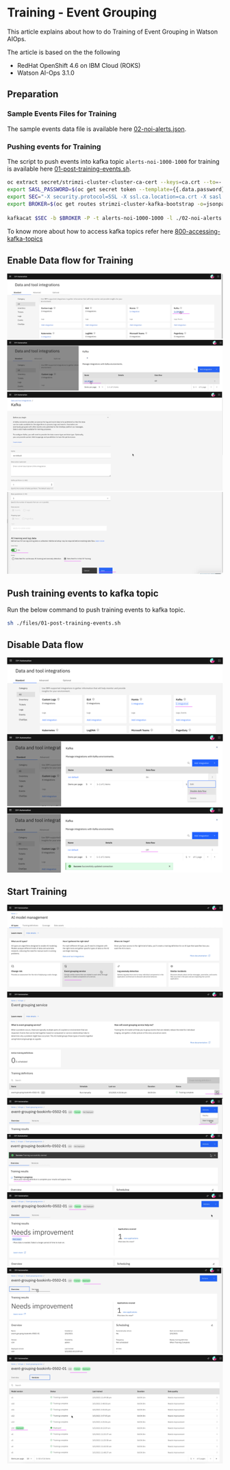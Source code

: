 # Training - Event Grouping

This article explains about how to do Training of Event Grouping in Watson AIOps.

The article is based on the the following

- RedHat OpenShift 4.6 on IBM Cloud (ROKS)
- Watson AI-Ops 3.1.0


## Preparation

### Sample Events Files for Training

The sample events data file is available here [02-noi-alerts.json](./files/02-noi-alerts.json).

### Pushing events for Training

The script to push events into kafka topic `alerts-noi-1000-1000` for training is available here [01-post-training-events.sh](./files/01-post-training-events.sh).

```bash
oc extract secret/strimzi-cluster-cluster-ca-cert --keys=ca.crt --to=- > ca.crt
export SASL_PASSWORD=$(oc get secret token --template={{.data.password}} | base64 --decode)
export SEC="-X security.protocol=SSL -X ssl.ca.location=ca.crt -X sasl.mechanisms=SCRAM-SHA-512 -X sasl.username=token -X sasl.password=$SASL_PASSWORD"
export BROKER=$(oc get routes strimzi-cluster-kafka-bootstrap -o=jsonpath='{.status.ingress[0].host}{"\n"}'):443

kafkacat $SEC -b $BROKER -P -t alerts-noi-1000-1000 -l ./02-noi-alerts.json
```

To know more about how to access kafka topics refer here [800-accessing-kafka-topics](../800-accessing-kafka-topics)

## Enable Data flow for Training

<img src="images/2-1-kafka-on-1.png">
<img src="images/2-1-kafka-on-2.png">
<img src="images/2-1-kafka-on-3.png">
<img src="images/2-1-kafka-on-4.png">

## Push training events to kafka topic

Run the below command to push training events to kafka topic.

```bash
sh ./files/01-post-training-events.sh
```
## Disable Data flow

<img src="images/2-2-kafka-off-1.png">
<img src="images/2-2-kafka-off-2.png">
<img src="images/2-2-kafka-off-3.png">


## Start Training

<img src="images/2-3-Training-1.png">
<img src="images/2-3-Training-2.png">
<img src="images/2-3-Training-3.png">
<img src="images/2-3-Training-4.png">
<img src="images/2-3-Training-5.png">
<img src="images/2-3-Training-6.png">
<img src="images/2-3-Training-7.png">


